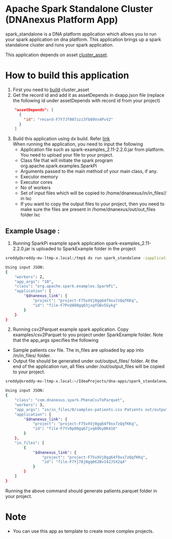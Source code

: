 <!-- dx-header -->
# Apache Spark Standalone Cluster (DNAnexus Platform App)

spark_standalone is a DNA platform application which allows you to run your spark application on dna platform.
This application brings up a spark standalone cluster and runs your spark application.

This application depends on asset [cluster_asset](https://github.com/sushanthdn/dna-apps/tree/master/cluster_asset).

# How to build this application 
1. First you need to [build](https://github.com/sushanthdn/dna-apps/tree/master/cluster_asset) cluster_asset 
2. Get the record id and add it as assetDepends in dxapp.json file (replace the following id under assetDepends with record id from your project)
```json
    "assetDepends": [
      {
        "id": "record-F7Y7Jf007zzz3fb89Vx4PvV2"
      }
    ]
```
3. Build this application using dx build. Refer [link](https://wiki.dnanexus.com/Developer-Tutorials/Advanced-App-Tutorial?q=inputSpec)     
   When running the application, you need to input the following
   * Application file such as spark-examples_2.11-2.2.0.jar from platform. You need to upload your file to your project.
   * Class file that will initiate the spark program org.apache.spark.examples.SparkPi
   * Arguments passed to the main method of your main class, if any. 
   * Executor memory
   * Executor cores
   * No of workers
   * Set of input files which will be copied to /home/dnanexus/in/in_files/<index>/<filename> in lxc
   * If you want to copy the output files to your project, then you need to make sure the files are present in /home/dnanexus/out/out_files folder lxc

## Example Usage : 
1. Running SparkPi example spark application
spark-examples_2.11-2.2.0.jar is uploaded to SparkExample folder in the project
```bash
sreddy@sreddy-mv-ltmp-x.local:/tmp$ dx run spark_standalone -iapplication=SparkExample/spark-examples_2.11-2.2.0.jar -iworkers=2 -iapp_args=10 -iclass=org.apache.spark.examples.SparkPi  -y

Using input JSON:
{
    "workers": 2, 
    "app_args": "10", 
    "class": "org.apache.spark.examples.SparkPi", 
    "application": {
        "$dnanexus_link": {
            "project": "project-F75vXVj0gq64f9xx7zQqfKKq", 
            "id": "file-F7PxQ880gq63jxqfGBv5Gykg"
        }
    }
}
```
2. Running csv2Parquet example spark application. Copy examples/csv2Parquet to you project under SparkExample folder. 
Note that the app_args specifies the following 
* Sample patients csv file. The in_files are uploaded by app into /in/in_files/ folder. 
* Output file should be generated under out/output_files/ folder. At the end of the application run, all files under /out/output_files will be copied to your project.
```bash
sreddy@sreddy-mv-ltmp-x.local:~/IdeaProjects/dna-apps/spark_standalone/examples$ dx run spark_standalone  -iclass="com.dnanexus.spark.PhenoCsvToParquet" -iapplication="SparkExample/csv2parquet/csv2parquet-0.1.jar" -iworkers="3" -iin_files="SparkExample/csv2parquet/samples-patients.csv" -iapp_args="in/in_files/0/samples-patients.csv Patients out/output_files/patients.parquet"  -y

Using input JSON:
{
    "class": "com.dnanexus.spark.PhenoCsvToParquet", 
    "workers": 3, 
    "app_args": "in/in_files/0/samples-patients.csv Patients out/output_files/patients.parquet", 
    "application": {
        "$dnanexus_link": {
            "project": "project-F75vXVj0gq64f9xx7zQqfKKq", 
            "id": "file-F7Yv0p80gq67jxq60by8K416"
        }
    }, 
    "in_files": [
        {
            "$dnanexus_link": {
                "project": "project-F75vXVj0gq64f9xx7zQqfKKq", 
                "id": "file-F7Yj78j0gq662Bv142J5X2q4"
            }
        }
    ]
}
```
Running the above command should generate patients.parquet folder in your project.
# Note 
* You can use this app as template to create more complex projects.
